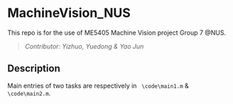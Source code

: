 # MachineVision_NUS
This repo is for the use of ME5405 Machine Vision project Group 7 @NUS.

> *Contributor: Yizhuo, Yuedong & Yao Jun*

## Description

Main entries of two tasks are respectively in ` \code\main1.m` & `\code\main2.m`.

